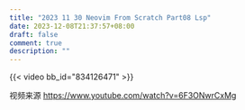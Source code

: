 ```yaml
---
title: "2023 11 30 Neovim From Scratch Part08 Lsp"
date: 2023-12-08T21:37:57+08:00
draft: false
comment: true
description: ""
---
```


{{< video bb_id="834126471" >}}

视频来源 https://www.youtube.com/watch?v=6F3ONwrCxMg

